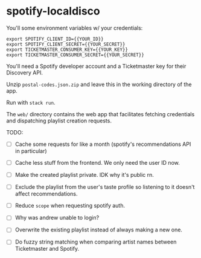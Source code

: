 # spotify-localdisco

You'll some environment variables w/ your credentials:

```
export SPOTIFY_CLIENT_ID={{YOUR_ID}}
export SPOTIFY_CLIENT_SECRET={{YOUR_SECRET}}
export TICKETMASTER_CONSUMER_KEY={{YOUR_KEY}}
export TICKETMASTER_CONSUMER_SECRET={{YOUR_SECRET}}
```

You'll need a Spotify developer account and a Ticketmaster key for their Discovery API.

Unzip `postal-codes.json.zip` and leave this in the working directory of the app.

Run with `stack run`.

The `web/` directory contains the web app that facilitates fetching credentials
and dispatching playlist creation requests.

TODO:
- [ ] Cache some requests for like a month (spotify's recommendations API in particular)
- [ ] Cache less stuff from the frontend. We only need the user ID now.
- [ ] Make the created playlist private. IDK why it's public rn.
- [ ] Exclude the playlist from the user's taste profile so listening to it doesn't affect recommendations.
- [ ] Reduce `scope` when requesting spotify auth.
- [ ] Why was andrew unable to login?
- [ ] Overwrite the existing playlist instead of always making a new one.
- [ ] Do fuzzy string matching when comparing artist names between Ticketmaster and Spotify.

